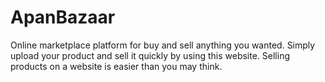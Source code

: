 # ApanBazaar
Online marketplace platform for buy and sell anything you wanted. Simply upload your product and sell it quickly by using this website.  Selling products on a website is easier than you may think.
